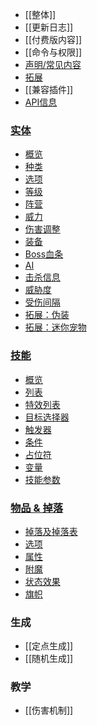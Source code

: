 * [[整体]]
* [[更新日志]]
* [[付费版内容]]
* [[命令与权限]]
* [声明/常见内容](常见内容)
* [拓展](拓展)
* [[兼容插件]]
* [API信息](API)
### [实体](实体)
  * [概览](实体)
  * [种类](实体/种类)
  * [选项](实体/选项)
  * [等级](实体/等级)
  * [阵营](实体/阵营)
  * [威力](实体/威力)
  * [伤害调整](实体/伤害调整)
  * [装备](实体/装备)
  * [Boss血条](实体/Boss血条)
  * [AI](实体/AI)
  * [击杀信息](实体/击杀信息)
  * [威胁度](实体/威胁度)
  * [受伤间隔](受伤间隔)
  * [拓展：伪装](实体/伪装)
  * [拓展：迷你宠物](实体/迷你宠物)
### [技能](技能/概览)
  * [概览](技能/概览)
  * [列表](技能/列表)
  * [特效列表](技能/特效列表)
  * [目标选择器](技能/目标选择器)
  * [触发器](技能/触发器)
  * [条件](条件)
  * [占位符](技能/占位符)
  * [变量](技能/变量)
  * [技能参数](/技能/技能参数)
### [物品 & 掉落](物品)
  * [掉落及掉落表](物品/掉落)
  * [选项](物品/选项)
  * [属性](物品/属性)
  * [附魔](物品/附魔)
  * [状态效果](物品/状态效果)
  * [旗帜](物品/旗帜)

### 生成
  * [[定点生成]]
  * [[随机生成]]

### 教学
  * [[伤害机制]]